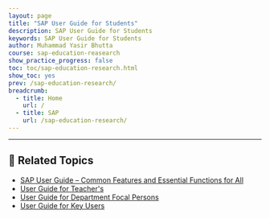 ```yaml
---
layout: page
title: "SAP User Guide for Students"
description: SAP User Guide for Students
keywords: SAP User Guide for Students
author: Muhammad Yasir Bhutta
course: sap-education-reasearch
show_practice_progress: false
toc: toc/sap-education-research.html
show_toc: yes
prev: /sap-education-research/
breadcrumb:
  - title: Home
    url: /
  - title: SAP
    url: /sap-education-research/
---
```



---

## 📘 **Related Topics**

- [SAP User Guide – Common Features and Essential Functions for All](posts/sap-change-theme-settings.md)
- [User Guide for Teacher's](user-guide-teachers.md)
- [User Guide for Department Focal Persons](user-guide-departmental-fp.md)
- [User Guide for Key Users](user-guide-power-users-admin.md)